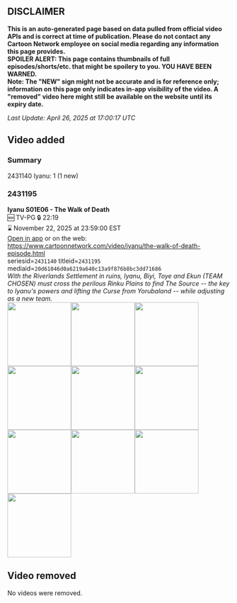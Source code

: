 ## DISCLAIMER
**This is an auto-generated page based on data pulled from official video APIs and is correct at time of publication. Please do not contact any Cartoon Network employee on social media regarding any information this page provides.**  
**SPOILER ALERT: This page contains thumbnails of full episodes/shorts/etc. that might be spoilery to you. YOU HAVE BEEN WARNED.**  
**Note: The "NEW" sign might not be accurate and is for reference only; information on this page only indicates in-app visibility of the video. A "removed" video here might still be available on the website until its expiry date.**  

_Last Update: April 26, 2025 at 17:00:17 UTC_
## Video added
### Summary
2431140 Iyanu: 1 (1 new)  
### 2431195
**Iyanu S01E06 - The Walk of Death**  
🆕 TV-PG 🔒 22:19  
⌛ November 22, 2025 at 23:59:00 EST  
[Open in app](https://cnvideo.sercomkc.org/redirector.html?type=cnapp&seriesid=2431140&titleid=2431195&mediaid=20d61046d0a6219a640c13a9f876b8bc3dd71686) or on the web: https://www.cartoonnetwork.com/video/iyanu/the-walk-of-death-episode.html  
seriesid=`2431140` titleid=`2431195` mediaid=`20d61046d0a6219a640c13a9f876b8bc3dd71686`  
_With the Riverlands Settlement in ruins, Iyanu, Biyi, Toye and Ekun (TEAM CHOSEN) must cross the perilous Rinku Plains to find The Source -- the key to Iyanu's powers and lifting the Curse from Yorubaland -- while adjusting as a new team._  
<a href="https://s3.amazonaws.com/cartoonorchestrator/2431195_001_1280x720.jpg"><img src="https://s3.amazonaws.com/cartoonorchestrator/2431195_001_640x360.jpg" height="144px" /></a><a href="https://s3.amazonaws.com/cartoonorchestrator/2431195_002_1280x720.jpg"><img src="https://s3.amazonaws.com/cartoonorchestrator/2431195_002_640x360.jpg" height="144px" /></a><a href="https://s3.amazonaws.com/cartoonorchestrator/2431195_003_1280x720.jpg"><img src="https://s3.amazonaws.com/cartoonorchestrator/2431195_003_640x360.jpg" height="144px" /></a><a href="https://s3.amazonaws.com/cartoonorchestrator/2431195_004_1280x720.jpg"><img src="https://s3.amazonaws.com/cartoonorchestrator/2431195_004_640x360.jpg" height="144px" /></a><a href="https://s3.amazonaws.com/cartoonorchestrator/2431195_005_1280x720.jpg"><img src="https://s3.amazonaws.com/cartoonorchestrator/2431195_005_640x360.jpg" height="144px" /></a><a href="https://s3.amazonaws.com/cartoonorchestrator/2431195_006_1280x720.jpg"><img src="https://s3.amazonaws.com/cartoonorchestrator/2431195_006_640x360.jpg" height="144px" /></a><a href="https://s3.amazonaws.com/cartoonorchestrator/2431195_007_1280x720.jpg"><img src="https://s3.amazonaws.com/cartoonorchestrator/2431195_007_640x360.jpg" height="144px" /></a><a href="https://s3.amazonaws.com/cartoonorchestrator/2431195_008_1280x720.jpg"><img src="https://s3.amazonaws.com/cartoonorchestrator/2431195_008_640x360.jpg" height="144px" /></a><a href="https://s3.amazonaws.com/cartoonorchestrator/2431195_009_1280x720.jpg"><img src="https://s3.amazonaws.com/cartoonorchestrator/2431195_009_640x360.jpg" height="144px" /></a><a href="https://s3.amazonaws.com/cartoonorchestrator/2431195_010_1280x720.jpg"><img src="https://s3.amazonaws.com/cartoonorchestrator/2431195_010_640x360.jpg" height="144px" /></a>
## Video removed
No videos were removed.  
